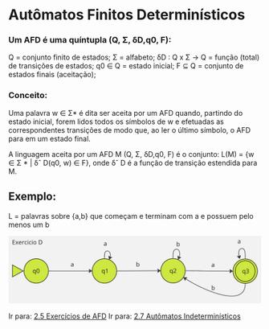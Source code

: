 # Autômatos Finitos Determinísticos

### Um AFD é uma quíntupla (Q, Σ, δD,q0, F): 

Q = conjunto finito de estados;
Σ = alfabeto;
δD : Q x Σ → Q = função (total) de transições de estados;
q0 ∈ Q = estado inicial;
F ⊆ Q = conjunto de estados finais (aceitação);

### Conceito:

Uma palavra w ∈ Σ* é dita ser aceita por um AFD quando, partindo do estado inicial, forem lidos todos os símbolos de w e efetuadas as correspondentes transições de modo que, ao ler o último símbolo, o AFD para em um estado final.

A linguagem aceita por um AFD M (Q, Σ, δD,q0, F) é o conjunto:  L(M) = {w ∈ Σ * | δˆ D(q0, w) ∈ F}, onde δˆ D é a função de transição estendida para M.

## Exemplo:

L = palavras sobre {a,b} que começam e terminam com a e possuem pelo menos um b

![](./images/exemplo-AFD.JPG)


Ir para: [2.5 Exercícios de AFD](05-exercicios-afd.md)
Ir para: [2.7 Autômatos Indeterminísticos](07-automatos-inderministicos-afnd.md)
